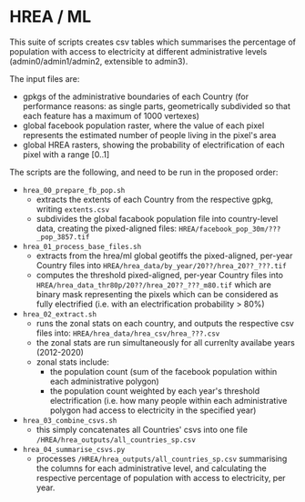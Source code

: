 HREA / ML
===

This suite of scripts creates csv tables which summarises the percentage of population with access to electricity at different administrative levels (admin0/admin1/admin2, extensible to admin3).

The input files are:

- gpkgs of the administrative boundaries of each Country (for performance reasons: as single parts, geometrically subdivided so that each feature has a maximum of 1000 vertexes)
- global facebook population raster, where the value of each pixel represents the estimated number of people living in the pixel's area 
- global HREA rasters, showing the probability of electrification of each pixel with a range [0..1]

The scripts are the following, and need to be run in the proposed order:

- `hrea_00_prepare_fb_pop.sh` 
  - extracts the extents of each Country from the respective gpkg, writing `extents.csv` 
  - subdivides the global facabook population file into country-level data, creating the pixed-aligned files: `HREA/facebook_pop_30m/???_pop_3857.tif`
- `hrea_01_process_base_files.sh`
  - extracts from the hrea/ml global geotiffs the pixed-aligned, per-year Country files into `HREA/hrea_data/by_year/20??/hrea_20??_???.tif`
  - computes the threshold pixed-aligned, per-year Country files into `HREA/hrea_data_thr80p/20??/hrea_20??_???_m80.tif` which are binary mask representing the pixels which can be considered as fully electrified (i.e. with an electrification probability > 80%)
- `hrea_02_extract.sh`
  - runs the zonal stats on each country, and outputs the respective csv files into: `HREA/hrea_data/hrea_csv/hrea_???.csv`
  - the zonal stats are run simultaneously for all currenlty availabe years (2012-2020)
  - zonal stats include:
    - the population count (sum of the facebook population within each administrative polygon)
    - the population count weighted by each year's threshold electrification (i.e. how many people within each administrative polygon had access to electricity in the specified year)
- `hrea_03_combine_csvs.sh`
  - this simply concatenates all Countries' csvs into one file `/HREA/hrea_outputs/all_countries_sp.csv`
- `hrea_04_summarise_csvs.py`
  - processes `/HREA/hrea_outputs/all_countries_sp.csv` summarising the columns for each administrative level, and calculating the respective percentage of population with access to electricity, per year.
